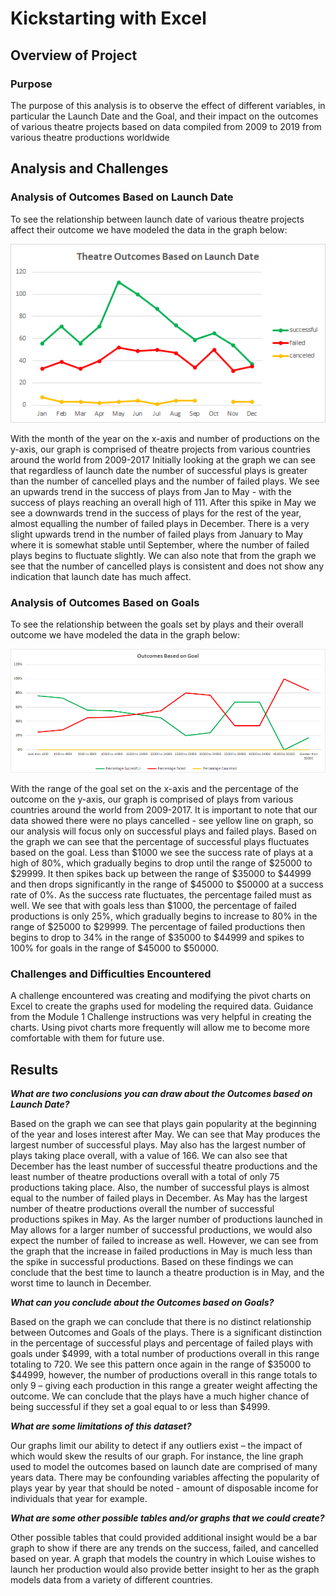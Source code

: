 # Kickstarting with Excel

## Overview of Project

### Purpose

The purpose of this analysis is to observe the effect of different variables, in particular the Launch Date and the Goal, and their impact on the outcomes of various theatre projects based on data compiled from 2009 to 2019 from various theatre productions worldwide

## Analysis and Challenges

### Analysis of Outcomes Based on Launch Date
To see the relationship between launch date of various theatre projects affect their outcome we have modeled the data in the graph below: 

<p align="center">
<img src=https://github.com/smanowar/-kickstarter-analysis/blob/main/Resources/theatre_outcomes_vs_launch.png>
</p>

With the month of the year on the x-axis and number of productions on the y-axis, our graph is comprised of theatre projects from various countries around the world from 2009-2017
Initially looking at the graph we can see that regardless of launch date the number of successful plays is greater than the number of cancelled plays and the number of failed plays. 
We see an upwards trend in the success of plays from Jan to May - with the success of plays reaching an overall high of 111. After this spike in May we see a downwards trend in the success of plays for the rest of the year, almost equalling the number of failed plays in December. 
There is a very slight upwards trend in the number of failed plays from January to May where it is somewhat stable until September, where the number of failed plays begins to fluctuate slightly.
We can also note that from the graph we see that the number of cancelled plays is consistent and does not show any indication that launch date has much affect. 

### Analysis of Outcomes Based on Goals
To see the relationship between the goals set by plays and their overall outcome we have modeled the data in the graph below: 

<p align="center">
<img src = https://github.com/smanowar/-kickstarter-analysis/blob/main/Resources/outcomes_vs_goals.png>
</p>

With the range of the goal set on the x-axis and the percentage of the outcome on the y-axis, our graph is comprised of plays from various countries around the world from 2009-2017.
It is important to note that our data showed there were no plays cancelled - see yellow line on graph, so our analysis will focus only on successful plays and failed plays.
Based on the graph we can see that the percentage of successful plays fluctuates based on the goal. Less than $1000 we see the success rate of plays at a high of 80%, which gradually begins to drop until the range of $25000 to $29999. It then spikes back up between the range of $35000 to $44999 and then drops significantly in the range of $45000 to $50000 at a success rate of 0%.
As the success rate fluctuates, the percentage failed must as well. We see that with goals less than $1000, the percentage of failed productions is only 25%, which gradually begins to increase to 80% in the range of $25000 to $29999. The percentage of failed productions then begins to drop to 34% in the range of $35000 to $44999 and spikes to 100% for goals in the range of $45000 to $50000.

### Challenges and Difficulties Encountered
A challenge encountered was creating and modifying the pivot charts on Excel to create the graphs used for modeling the required data. Guidance from the Module 1 Challenge instructions was very helpful in creating the charts. Using pivot charts more frequently will allow me to become more comfortable with them for future use.

## Results

***What are two conclusions you can draw about the Outcomes based on Launch Date?***

Based on the graph we can see that plays gain popularity at the beginning of the year and loses interest after May. We can see that May produces the largest number of successful plays. May also has the largest number of plays taking place overall, with a value of 166. 
We can also see that December has the least number of successful theatre productions and the least number of theatre productions overall with a total of only 75 productions taking place. Also, the number of successful plays is almost equal to the number of failed plays in December.
As May has the largest number of theatre productions overall the number of successful productions spikes in May. As the larger number of productions launched in May allows for a larger number of successful productions, we would also expect the number of failed to increase as well. However, we can see from the graph that the increase in failed productions in May is much less than the spike in successful productions. Based on these findings we can conclude that the best time to launch a theatre production is in May, and the worst time to launch in December.

***What can you conclude about the Outcomes based on Goals?***

Based on the graph we can conclude that there is no distinct relationship between Outcomes and Goals of the plays. There is a significant distinction in the percentage of successful plays and percentage of failed plays with goals under $4999, with a total number of productions overall in this range totaling to 720. We see this pattern once again in the range of $35000 to $44999, however, the number of productions overall in this range totals to only 9 – giving each production in this range a greater weight affecting the outcome.
We can conclude that the plays have a much higher chance of being successful if they set a goal equal to or less than $4999. 

***What are some limitations of this dataset?***

Our graphs limit our ability to detect if any outliers exist – the impact of which would skew the results of our graph. For instance, the line graph used to model the outcomes based on launch date are comprised of many years data. There may be confounding variables affecting the popularity of plays year by year that should be noted - amount of disposable income for individuals that year for example. 

***What are some other possible tables and/or graphs that we could create?***

Other possible tables that could provided additional insight would be a bar graph to show if there are any trends on the success, failed, and cancelled based on year.
A graph that models the country in which Louise wishes to launch her production would also provide better insight to her as the graph models data from a variety of different countries. 

